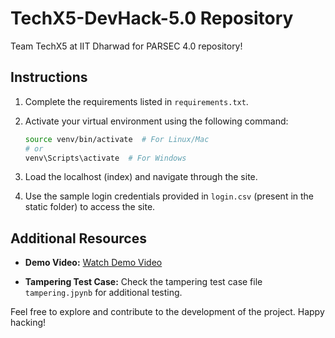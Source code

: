 # TechX5-DevHack-5.0 Repository

Team TechX5 at IIT Dharwad for PARSEC 4.0 repository!

## Instructions

1. Complete the requirements listed in `requirements.txt`.

2. Activate your virtual environment using the following command:

    ```bash
    source venv/bin/activate  # For Linux/Mac
    # or
    venv\Scripts\activate  # For Windows
    ```

3. Load the localhost (index) and navigate through the site.

4. Use the sample login credentials provided in `login.csv` (present in the static folder) to access the site.

## Additional Resources

- **Demo Video:** [Watch Demo Video](https://www.youtube.com/watch?v=rFdOdK302AY)

- **Tampering Test Case:** Check the tampering test case file `tampering.jpynb` for additional testing.

Feel free to explore and contribute to the development of the project. Happy hacking!
